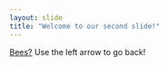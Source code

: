 ```yaml
---
layout: slide
title: "Welcome to our second slide!"
---
```

[Bees?](https://www.youtube.com/watch?v=W31e9meX9S4)
Use the left arrow to go back!
